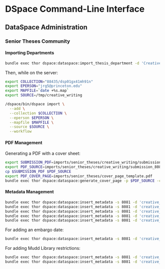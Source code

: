 # DSpace Command-Line Interface

## DataSpace Administration

### Senior Theses Community

#### Importing Departments

```bash
bundle exec thor dspace:dataspace:import_thesis_department -d 'Creative Writing' -y 2020
```

Then, while on the server:

```bash
export COLLECTION="88435/dsp01gx41mh91n"
export EPERSON="jrg5@princeton.edu"
export MAPFILE=`date +%s.map`
export SOURCE=/tmp/creative_writing

/dspace/bin/dspace import \
  --add \
  --collection $COLLECTION \
  --eperson $EPERSON \
  --mapfile $MAPFILE \
  --source $SOURCE \
  --workflow
```

#### PDF Management

Generating a PDF with a cover sheet:

```bash
export SUBMISSION_PDF=imports/senior_theses/creative_writing/submission_8081/ALAGAPPAN-SERENA-THESIS.pdf
export PDF_SOURCE=imports/senior_theses/creative_writing/submission_8081/ORIG-ALAGAPPAN-SERENA-THESIS.pdf
cp $SUBMISSION_PDF $PDF_SOURCE
export PDF_COVER_PAGE=imports/senior_theses/cover_page_template.pdf
bundle exec thor dspace:dataspace:generate_cover_page -p $PDF_SOURCE -c $PDF_COVER_PAGE -o $SUBMISSION_PDF
```

#### Metadata Management

```bash
bundle exec thor dspace:dataspace:insert_metadata -s 8081 -d 'creative_writing' -S pu -e date -q classyear -v 2020
bundle exec thor dspace:dataspace:insert_metadata -s 8081 -d 'creative_writing' -S pu -e contributor -q authorid -v 961235565
bundle exec thor dspace:dataspace:insert_metadata -s 8081 -d 'creative_writing' -S pu -e pdf -q coverpage -v SeniorThesisCoverPage
bundle exec thor dspace:dataspace:insert_metadata -s 8081 -d 'creative_writing' -S pu -e department -v Mathematics
bundle exec thor dspace:dataspace:insert_metadata -s 8081 -d 'creative_writing' -S pu -e certificate -v 'Finance Program'
```

For adding an embargo date:

```bash
bundle exec thor dspace:dataspace:insert_metadata -s 8081 -d 'creative_writing' -S pu -e embargo -q terms -v '2021-07-01'
```

For adding Mudd Library restrictions:

```bash
bundle exec thor dspace:dataspace:insert_metadata -s 8081 -d 'creative_writing' -S pu -e mudd -q walkin -v 'yes'
bundle exec thor dspace:dataspace:insert_metadata -s 8081 -d 'creative_writing' -S dc -e rights -q accessRights -v 'Walk-in Access. This thesis can only be viewed on computer terminals at the <a href=http://mudd.princeton.edu>Mudd Manuscript Library</a>.'
```
